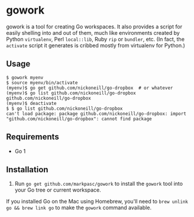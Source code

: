 # gowork #

gowork is a tool for creating Go workspaces. It also provides a script for easily shelling into and out of them, much like environments created by Python `virtualenv`, Perl `local::lib`, Ruby `rip` or `bundler`, etc. (In fact, the `activate` script it generates is cribbed mostly from virtualenv for Python.)

## Usage ##

    $ gowork myenv
    $ source myenv/bin/activate
    (myenv)$ go get github.com/nickoneill/go-dropbox  # or whatever
    (myenv)$ go list github.com/nickoneill/go-dropbox
    github.com/nickoneill/go-dropbox
    (myenv)$ deactivate
    $ $ go list github.com/nickoneill/go-dropbox
    can't load package: package github.com/nickoneill/go-dropbox: import
    "github.com/nickoneill/go-dropbox": cannot find package

## Requirements ##

* Go 1

## Installation ##

1. Run `go get github.com/markpasc/gowork` to install the `gowork` tool into your Go tree or current workspace.

If you installed Go on the Mac using Homebrew, you'll need to `brew unlink go && brew link go` to make the `gowork` command available.
